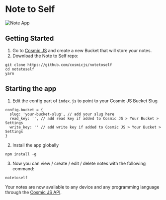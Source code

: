 # Note to Self
![Note App](https://cosmicjs.com/uploads/58fb06b0-2dbb-11e7-826f-f34de0199ac5-note-to-self.png)
## Getting Started
1. Go to [Cosmic JS](https://cosmicjs.com) and create a new Bucket that will store your notes.
2. Download the Note to Self repo:
```
git clone https://github.com/cosmicjs/notetoself
cd notetoself
yarn
```

## Starting the app
1. Edit the config part of `index.js` to point to your Cosmic JS Bucket Slug
```
config.bucket = {
  slug: 'your-bucket-slug', // add your slug here
  read_key: '', // add read key if added to Cosmic JS > Your Bucket > Settings
  write_key: '' // add write key if added to Cosmic JS > Your Bucket > Settings
}
```
2. Install the app globally
```
npm install -g
```
3. Now you can view / create / edit / delete notes with the following command:
```
notetoself
```
Your notes are now available to any device and any programming language through the [Cosmic JS API](https://cosmicjs.com).
